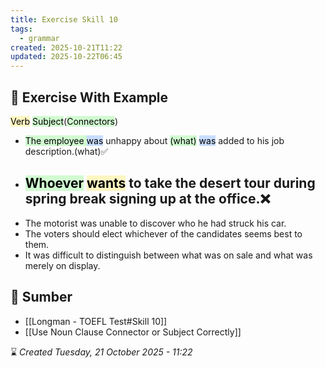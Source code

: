 ```yaml
---
title: Exercise Skill 10
tags:
  - grammar
created: 2025-10-21T11:22
updated: 2025-10-22T06:45
---
```

## 💪 Exercise With Example
<mark style="background: #FFF3A3A6;">Verb</mark> <mark style="background: #BBFABBA6;">Subject</mark>(<mark style="background: #BBFABBA6;">Connectors</mark>)
- <mark style="background: #BBFABBA6;">The employee </mark><mark style="background: #ADCCFFA6;">was</mark> unhappy about <mark style="background: #BBFABBA6;">(what)</mark> <mark style="background: #ADCCFFA6;">was</mark> added to his job description.(what)✅ 
- <mark style="background: #BBFABBA6;">Whoever</mark> <mark style="background: #FFF3A3A6;">wants</mark> to take the desert tour during spring break signing up at the office.❌
	- 
 - The motorist was unable to discover who he had struck his car.
 - The voters should elect whichever of the candidates seems best to them.
 - It was difficult to distinguish between what was on sale and what was merely on display.

## 🔗 Sumber
- [[Longman - TOEFL Test#Skill 10]]
- [[Use Noun Clause Connector or Subject Correctly]]

⌛ *Created Tuesday, 21 October 2025 - 11:22*